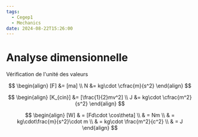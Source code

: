 ```yaml
---
tags:
  - Cegep1
  - Mechanics
date: 2024-08-22T15:26:00
---
```


# Analyse dimensionnelle

Vérification de l'unité des valeurs

$$
\begin{align}
[F] &= [ma] \\
  N &= kg\cdot \cfrac{m}{s^2}
\end{align}
$$

$$
\begin{align}
[K_{cin}] &= [\frac{1}{2}mv^2] \\
     J &= kg\cdot \cfrac{m^2}{s^2}
\end{align}
$$

$$
\begin{align}
[W] & = [Fd\cdot \cos\theta] \\
 & = Nm \\
 & = kg\cdot\frac{m}{s^2}\cdot m \\
 & = kg\cdot \frac{m^2}{c^2} \\
 & = J
\end{align}
$$